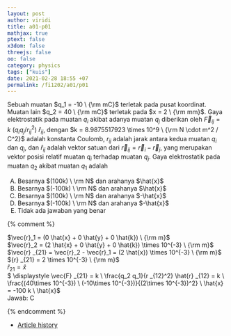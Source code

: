 ```yaml
---
layout: post
author: viridi
title: a01-p01
mathjax: true
ptext: false
x3dom: false
threejs: false
oo: false
category: physics
tags: ["kuis"]
date: 2021-02-28 18:55 +07
permalink: /fi1202/a01/p01
---
```

Sebuah muatan $q_1 = -10 \ {\rm mC}$ terletak pada pusat koordinat. Muatan lain $q_2 = 40 \ {\rm mC}$ terletak pada $x = 2 \ {\rm mm}$. Gaya elektrostatik pada muatan $q_i$ akibat adanya muatan $q_j$ diberikan oleh $\vec{F} _{ij} = k \ (q_i q_j / r _{ij}^2) \ \hat{r} _{ij}$, dengan $k = 8.9875517923 \times 10^9 \ {\rm N \cdot m^2 / C^2}$ adalah konstanta Coulomb, $r _{ij}$ adalah jarak antara kedua muatan $q_i$ dan $q_j$, dan $\hat{r} _{ij}$ adalah vektor satuan dari $\vec{r} _{ij} = \vec{r}_i -  \vec{r}_j$, yang merupakan vektor posisi relatif muatan $q_i$ terhadap muatan $q_j$. Gaya elektrostatik pada muatan $q_2$ akibat muatan $q_1$ adalah
<ol type="A">
<li>Besarnya $(100k) \ \rm N$ dan arahanya $\hat{x}$</li>
<li>Besarnya $(-100k) \ \rm N$ dan arahanya $\hat{x}$</li>
<li>Besarnya $(100k) \ \rm N$ dan arahanya $-\hat{x}$</li>
<li>Besarnya $(-100k) \ \rm N$ dan arahanya $-\hat{x}$</li>
<li>Tidak ada jawaban yang benar</li>
</ol>

{% comment %}

$\vec{r}_1 = (0 \hat{x} + 0 \hat{y} + 0 \hat{k}) \ {\rm m}$ \
$\vec{r}_2 = (2 \hat{x} + 0 \hat{y} + 0 \hat{k}) \times 10^{-3} \ {\rm m}$ \
$\vec{r} _{21} = \vec{r}_2 - \vec{r}_1 = (2 \hat{x}) \times 10^{-3} \ {\rm m}$ \
${r} _{21} = 2 \times 10^{-3} \ {\rm m}$ \
$\hat{r} _{21} = \hat{x}$ \
$ \displaystyle \vec{F} _{21} = k \ \frac{q_2 q_1}{r _{12}^2} \hat{r} _{12} = k \ \frac{(40\times 10^{-3}) \ (-10\times 10^{-3})}{(2\times 10^{-3})^2} \ \hat{x} = -100 k \ \hat{x}$ \
Jawab: C

{% endcomment %}

+ [Article history](https://github.com/butiran/butiran.github.io/commits/master/_posts/fi1202/a01/2021-02-28-p01.md)
